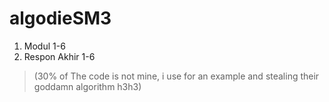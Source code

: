 # algodieSM3

1. Modul 1-6
2. Respon Akhir 1-6
> (30% of The code is not mine, i use for an example and stealing their goddamn algorithm h3h3)
